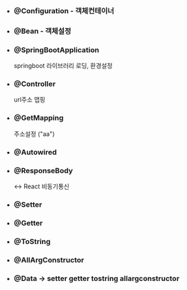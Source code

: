 - ### @Configuration - 객체컨테이너

- ### @Bean - 객체설정

- ### @SpringBootApplication

  springboot 라이브러리 로딩, 환경설정

- ### @Controller

  url주소 맵핑

- ### @GetMapping

  주소설정 ("aa")

- ### @Autowired

- ### @ResponseBody

  <-> React 비동기통신

- ### @Setter
- ### @Getter
- ### @ToString
- ### @AllArgConstructor

- ### @Data -> setter getter tostring allargconstructor
